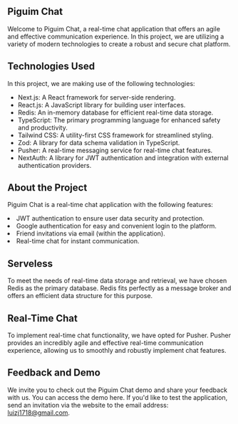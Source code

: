 ## Piguim Chat
Welcome to Piguim Chat, a real-time chat application that offers an agile and effective communication experience. In this project, we are utilizing a variety of modern technologies to create a robust and secure chat platform.

## Technologies Used
In this project, we are making use of the following technologies:

<ul>
 <li> Next.js: A React framework for server-side rendering.</li>
<li>React.js: A JavaScript library for building user interfaces.</li>
<li>Redis: An in-memory database for efficient real-time data storage.</li>
<li>TypeScript: The primary programming language for enhanced safety and productivity.</li>
<li>Tailwind CSS: A utility-first CSS framework for streamlined styling.</li>
<li>Zod: A library for data schema validation in TypeScript.</li>
<li>Pusher: A real-time messaging service for real-time chat features.</li>
<li>NextAuth: A library for JWT authentication and integration with external authentication providers.</li>
</ul>

## About the Project
Piguim Chat is a real-time chat application with the following features:

<li>JWT authentication to ensure user data security and protection.</li>
<li>Google authentication for easy and convenient login to the platform.</li>
<li>Friend invitations via email (within the application).</li>
<li>Real-time chat for instant communication.</li>


## Serveless
To meet the needs of real-time data storage and retrieval, we have chosen Redis as the primary database. Redis fits perfectly as a message broker and offers an efficient data structure for this purpose.

## Real-Time Chat
To implement real-time chat functionality, we have opted for Pusher. Pusher provides an incredibly agile and effective real-time communication experience, allowing us to smoothly and robustly implement chat features.

## Feedback and Demo
We invite you to check out the Piguim Chat demo and share your feedback with us. You can access the demo here. If you'd like to test the application, send an invitation via the website to the email address: luizj1718@gmail.com.

